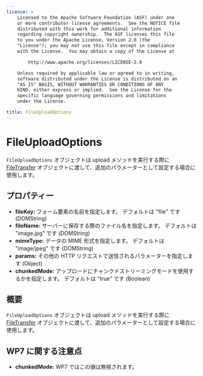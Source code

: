```yaml
---
license: >
    Licensed to the Apache Software Foundation (ASF) under one
    or more contributor license agreements.  See the NOTICE file
    distributed with this work for additional information
    regarding copyright ownership.  The ASF licenses this file
    to you under the Apache License, Version 2.0 (the
    "License"); you may not use this file except in compliance
    with the License.  You may obtain a copy of the License at

        http://www.apache.org/licenses/LICENSE-2.0

    Unless required by applicable law or agreed to in writing,
    software distributed under the License is distributed on an
    "AS IS" BASIS, WITHOUT WARRANTIES OR CONDITIONS OF ANY
    KIND, either express or implied.  See the License for the
    specific language governing permissions and limitations
    under the License.

title: FileUploadOptions
---
```


FileUploadOptions
========

`FileUploadOptions` オブジェクトは upload メソッドを実行する際に [FileTransfer](../filetransfer/filetransfer.html) オブジェクトに渡して、追加のパラメーターとして設定する場合に使用します。

プロパティー
----------

- __fileKey:__ フォーム要素の名前を指定します。 デフォルトは "file" です (DOMString)
- __fileName:__ サーバーに保存する際のファイル名を指定します。 デフォルトは "image.jpg" です (DOMString)
- __mimeType:__ データの MIME 形式を指定します。 デフォルトは "image/jpeg" です (DOMString)
- __params:__ その他の HTTP リクエストで送信されるパラメーターを指定します (Object)
- __chunkedMode:__ アップロードにチャンクドストリーミングモードを使用するかを指定します。 デフォルトは "true" です (Boolean)


概要
-----------

`FileUploadOptions` オブジェクトは upload メソッドを実行する際に [FileTransfer](../filetransfer/filetransfer.html) オブジェクトに渡して、追加のパラメーターとして設定する場合に使用します。

WP7 に関する注意点
---------

- __chunkedMode:__
    WP7 ではこの値は無視されます。
